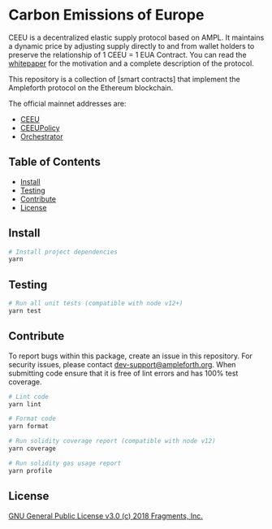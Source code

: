 # Carbon Emissions of Europe

CEEU is a decentralized elastic supply protocol based on AMPL. It maintains a dynamic price by adjusting supply directly to and from wallet holders to preserve the relationship of 1 CEEU = 1 EUA Contract. You can read the [whitepaper](https://www.ecarbon.org/white-paper) for the motivation and a complete description of the protocol.

This repository is a collection of [smart contracts] that implement the Ampleforth protocol on the Ethereum blockchain.

The official mainnet addresses are:

- [CEEU](0xc8a6eeeebd82260f017634f9751210d13bba5c64)
- [CEEUPolicy](0xa57cE9f67b4ce50ccf86410c035EDd64e4b99f54)
- [Orchestrator](0x516659466d9c1D0Aae1e364916cd4A3F8300240e)

## Table of Contents

- [Install](#install)
- [Testing](#testing)
- [Contribute](#contribute)
- [License](#license)

## Install

```bash
# Install project dependencies
yarn
```

## Testing

```bash
# Run all unit tests (compatible with node v12+)
yarn test
```

## Contribute

To report bugs within this package, create an issue in this repository.
For security issues, please contact dev-support@ampleforth.org.
When submitting code ensure that it is free of lint errors and has 100% test coverage.

```bash
# Lint code
yarn lint

# Format code
yarn format

# Run solidity coverage report (compatible with node v12)
yarn coverage

# Run solidity gas usage report
yarn profile
```

## License

[GNU General Public License v3.0 (c) 2018 Fragments, Inc.](./LICENSE)
